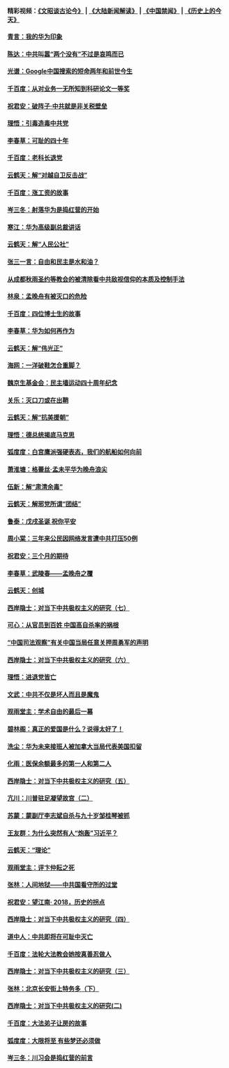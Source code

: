 #### 精彩视频：[《文昭谈古论今》](https://github.com/gfw-breaker/wenzhao/blob/master/README.md?t=12230031) | [《大陆新闻解读》](https://github.com/gfw-breaker/ntdtv-comedy/blob/master/README.md?t=12230031) | [《中国禁闻》](https://github.com/gfw-breaker/ntdtv-news/blob/master/README.md?t=12230031) | [《历史上的今天》](https://github.com/gfw-breaker/today-in-history/blob/master/README.md?t=12230031) 

#### [青言：我的华为印象](../pages/nsc993/n10927223.md?t=12230031) 

#### [陈达：中共叫嚣“两个没有”不过是哀鸣而已](../pages/nsc993/n10927213.md?t=12230031) 

#### [光谱：Google中国搜索的短命两年和前世今生](../pages/nsc993/n10927202.md?t=12230031) 

#### [千百度：从对业务一无所知到科研论文一等奖](../pages/nsc993/n10924400.md?t=12230031) 

#### [祝君安：破阵子‧中共就是非关税壁垒](../pages/nsc993/n10924033.md?t=12230031) 

#### [理悟：引毒造毒中共党](../pages/nsc993/n10922164.md?t=12230031) 

#### [李春草：可耻的四十年](../pages/nsc993/n10922095.md?t=12230031) 

#### [千百度：老科长退党](../pages/nsc993/n10922047.md?t=12230031) 

#### [云鹤天：解“对越自卫反击战”](../pages/nsc993/n10921340.md?t=12230031) 

#### [千百度：涨工资的故事](../pages/nsc993/n10919446.md?t=12230031) 

#### [岑三冬：射落华为是捣红营的开始](../pages/nsc993/n10919253.md?t=12230031) 

#### [寒江：华为高级副总裁讲话](../pages/nsc993/n10919239.md?t=12230031) 

#### [云鹤天：解“人民公社”](../pages/nsc993/n10917506.md?t=12230031) 

#### [张三一言：自由和民主是水和油？](../pages/nsc993/n10917501.md?t=12230031) 

#### [从成都秋雨圣约等教会的被清除看中共敌视信仰的本质及控制手法](../pages/nsc993/n10917309.md?t=12230031) 

#### [林泉：孟晚舟有被灭口的危险](../pages/nsc993/n10917305.md?t=12230031) 

#### [千百度：四位博士生的故事](../pages/nsc993/n10915623.md?t=12230031) 

#### [李春草：华为如何再作为](../pages/nsc993/n10915065.md?t=12230031) 

#### [云鹤天：解“伟光正”](../pages/nsc993/n10915024.md?t=12230031) 

#### [海网：一洋破鞋怎合重脚？](../pages/nsc993/n10914810.md?t=12230031) 

#### [魏京生基金会：民主墙运动四十周年纪念](../pages/nsc993/n10913787.md?t=12230031) 

#### [关乐：灭口刀或在出鞘](../pages/nsc993/n10910233.md?t=12230031) 

#### [云鹤天：解“抗美援朝”](../pages/nsc993/n10910225.md?t=12230031) 

#### [理悟：德总统揭底马克思](../pages/nsc993/n10907949.md?t=12230031) 

#### [弧度度：白宫鹰派强硬表态，我们的航船如何向前](../pages/nsc993/n10907681.md?t=12230031) 

#### [萧淮塘：格蕾丝‧孟未平华为晚舟浪尖](../pages/nsc993/n10907590.md?t=12230031) 

#### [伍新：解“肃清余毒”](../pages/nsc993/n10906830.md?t=12230031) 

#### [云鹤天：解邪党所谓“团结”](../pages/nsc993/n10906823.md?t=12230031) 

#### [鲁泰：戊戌圣诞 祝你平安](../pages/nsc993/n10906813.md?t=12230031) 

#### [周小棠：三年来公民因网络发言遭中共打压50例](../pages/nsc993/n10906801.md?t=12230031) 

#### [祝君安：三个月的期待](../pages/nsc993/n10906797.md?t=12230031) 

#### [李春草：武陵春——孟晚舟之覆](../pages/nsc993/n10904804.md?t=12230031) 

#### [云鹤天：创城](../pages/nsc993/n10904572.md?t=12230031) 

#### [西岸隐士：对当下中共极权主义的研究（七）](../pages/nsc993/n10894592.md?t=12230031) 

#### [可心：从官员到百姓 中国高自杀率的祸根](../pages/nsc993/n10899801.md?t=12230031) 

#### [“中国司法观察”有关中国当局任意关押周勇军的声明](../pages/nsc993/n10899323.md?t=12230031) 

#### [西岸隐士：对当下中共极权主义的研究（六）](../pages/nsc993/n10894563.md?t=12230031) 

#### [理悟：进退党皆亡](../pages/nsc993/n10896617.md?t=12230031) 

#### [文武：中共不仅是坏人而且是魔鬼](../pages/nsc993/n10896590.md?t=12230031) 

#### [观雨堂主：学术自由的最后一幕](../pages/nsc993/n10896282.md?t=12230031) 

#### [碧林阁：真正的爱国是什么？说得太好了！](../pages/nsc993/n10896196.md?t=12230031) 

#### [洗尘：华为未来接班人被加拿大当局代表美国扣留](../pages/nsc993/n10896171.md?t=12230031) 

#### [化雨：医保余额最多的第一人和第二人](../pages/nsc993/n10894411.md?t=12230031) 

#### [西岸隐士：对当下中共极权主义的研究（五）](../pages/nsc993/n10894095.md?t=12230031) 

#### [亢川：川普驻足凝望故宫（二）](../pages/nsc993/n10893924.md?t=12230031) 

#### [苏蒙：蒙副厅李志斌自杀与九十岁邹桂琴被抓](../pages/nsc993/n10893359.md?t=12230031) 

#### [王友群：为什么突然有人“炮轰”习近平？](../pages/nsc993/n10892978.md?t=12230031) 

#### [云鹤天：“理论”](../pages/nsc993/n10893043.md?t=12230031) 

#### [观雨堂主：评卞仲耘之死](../pages/nsc993/n10891901.md?t=12230031) 

#### [张林：人间地狱——中共国看守所的过堂](../pages/nsc993/n10891002.md?t=12230031) 

#### [祝君安：望江南‧ 2018，历史的拐点](../pages/nsc993/n10889460.md?t=12230031) 

#### [西岸隐士：对当下中共极权主义的研究（四）](../pages/nsc993/n10887490.md?t=12230031) 

#### [道中人：中共即将在可耻中灭亡](../pages/nsc993/n10887956.md?t=12230031) 

#### [千百度：法轮大法教会她按真善忍做人](../pages/nsc993/n10887637.md?t=12230031) 

#### [西岸隐士：对当下中共极权主义的研究（三）](../pages/nsc993/n10882983.md?t=12230031) 

#### [张林：北京长安街上特务多（下）](../pages/nsc993/n10884987.md?t=12230031) 

#### [西岸隐士：对当下中共极权主义的研究(二)](../pages/nsc993/n10878756.md?t=12230031) 

#### [千百度：大法弟子让房的故事](../pages/nsc993/n10883156.md?t=12230031) 

#### [弧度度：大限将至 有些梦还必须做](../pages/nsc993/n10882718.md?t=12230031) 

#### [岑三冬：川习会是捣红营的前言](../pages/nsc993/n10881767.md?t=12230031) 

